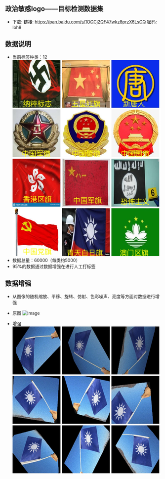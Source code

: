 ## 政治敏感logo——目标检测数据集
* 下载: 链接: https://pan.baidu.com/s/1OGCj2QF47wkz8przX6LsGQ  密码: loh8
## 数据说明
* 当前标签种类：12
![image](https://github.com/yfq512/sensitive_logo/blob/main/images/class.jpg)
* 数据总量：60000（每类约5000）
* 95%的数据通过数据增强在进行人工打标签
## 数据增强
* 从图像的随机缩放、平移、旋转、仿射、色彩噪声、亮度等方面对数据进行增强
* 原图
![image](https://github.com/yfq512/sensitive_logo/blob/main/images/org.jpg)

* 增强
![image](https://github.com/yfq512/sensitive_logo/blob/main/images/generator.jpg)
